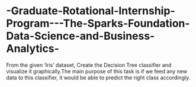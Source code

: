 # -Graduate-Rotational-Internship-Program---The-Sparks-Foundation-Data-Science-and-Business-Analytics-
From the given ‘Iris’ dataset, Create the Decision Tree classifier and visualize it graphically.The main purpose of this task is if we feed any new data to this classifier, it would be able to predict the right class accordingly.
